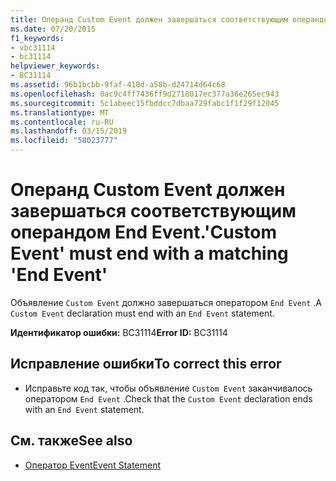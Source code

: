 ```yaml
---
title: Операнд Custom Event должен завершаться соответствующим операндом End Event.
ms.date: 07/20/2015
f1_keywords:
- vbc31114
- bc31114
helpviewer_keywords:
- BC31114
ms.assetid: 96b1bcbb-9faf-410d-a58b-d24714d64c68
ms.openlocfilehash: 0ac9c4ff7436ff9d2718017ec377a36e265ec943
ms.sourcegitcommit: 5c1abeec15fbddcc7dbaa729fabc1f1f29f12045
ms.translationtype: MT
ms.contentlocale: ru-RU
ms.lasthandoff: 03/15/2019
ms.locfileid: "58023777"
---
```

# <a name="custom-event-must-end-with-a-matching-end-event"></a><span data-ttu-id="9f7ae-102">Операнд Custom Event должен завершаться соответствующим операндом End Event.</span><span class="sxs-lookup"><span data-stu-id="9f7ae-102">'Custom Event' must end with a matching 'End Event'</span></span>
<span data-ttu-id="9f7ae-103">Объявление `Custom Event` должно завершаться оператором `End Event` .</span><span class="sxs-lookup"><span data-stu-id="9f7ae-103">A `Custom Event` declaration must end with an `End Event` statement.</span></span>  
  
 <span data-ttu-id="9f7ae-104">**Идентификатор ошибки:** BC31114</span><span class="sxs-lookup"><span data-stu-id="9f7ae-104">**Error ID:** BC31114</span></span>  
  
## <a name="to-correct-this-error"></a><span data-ttu-id="9f7ae-105">Исправление ошибки</span><span class="sxs-lookup"><span data-stu-id="9f7ae-105">To correct this error</span></span>  
  
-   <span data-ttu-id="9f7ae-106">Исправьте код так, чтобы объявление `Custom Event` заканчивалось оператором `End Event` .</span><span class="sxs-lookup"><span data-stu-id="9f7ae-106">Check that the `Custom Event` declaration ends with an `End Event` statement.</span></span>  
  
## <a name="see-also"></a><span data-ttu-id="9f7ae-107">См. также</span><span class="sxs-lookup"><span data-stu-id="9f7ae-107">See also</span></span>

- [<span data-ttu-id="9f7ae-108">Оператор Event</span><span class="sxs-lookup"><span data-stu-id="9f7ae-108">Event Statement</span></span>](../../visual-basic/language-reference/statements/event-statement.md)

